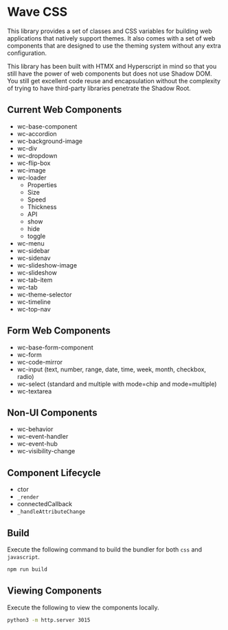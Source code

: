 # Wave CSS
This library provides a set of classes and CSS variables for building web applications that natively support themes. It also comes with a set of web components that are designed to use the theming system without any extra configuration.

This library has been built with HTMX and Hyperscript in mind so that you still have the power of web components but does not use Shadow DOM. You still get excellent code reuse and encapsulation without the complexity of trying to have third-party libraries penetrate the Shadow Root.


## Current Web Components

- wc-base-component
- wc-accordion
- wc-background-image
- wc-div
- wc-dropdown
- wc-flip-box
- wc-image
- wc-loader
	- Properties
    - Size
    - Speed
    - Thickness
	- API
    - show
    - hide
    - toggle
- wc-menu
- wc-sidebar
- wc-sidenav
- wc-slideshow-image
- wc-slideshow
- wc-tab-item
- wc-tab
- wc-theme-selector
- wc-timeline
- wc-top-nav


## Form Web Components

- wc-base-form-component
- wc-form
- wc-code-mirror
- wc-input (text, number, range, date, time, week, month, checkbox, radio)
- wc-select (standard and multiple with mode=chip and mode=multiple)
- wc-textarea


## Non-UI Components

- wc-behavior
- wc-event-handler
- wc-event-hub
- wc-visibility-change


## Component Lifecycle

- ctor
- `_render`
- connectedCallback
- `_handleAttributeChange`



## Build
Execute the following command to build the bundler for both `css` and `javascript`.

```bash
npm run build
```

## Viewing Components
Execute the following to view the components locally.

```bash
python3 -m http.server 3015
```

